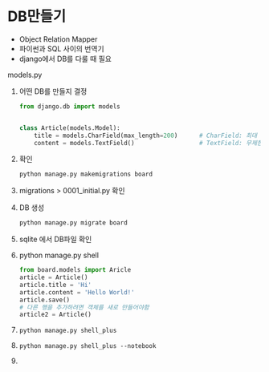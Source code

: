 # DB만들기

* Object Relation Mapper
* 파이썬과 SQL 사이의 번역기
* django에서 DB를 다룰 때 필요

models.py

1. 어떤 DB를 만들지 결정

   ```python
   from django.db import models
   
   
   class Article(models.Model):
       title = models.CharField(max_length=200)      # CharField: 최대 길이를 반드시 지정해주어야 한다
       content = models.TextField()                  # TextField: 무제한 문자열
   ```

2. 확인

   ```sh
   python manage.py makemigrations board
   ```

3. migrations > 0001_initial.py 확인

4. DB 생성

   ```sh
   python manage.py migrate board
   ```

5. sqlite 에서 DB파일 확인

6. python manage.py shell

   ```python
   from board.models import Aricle
   article = Article()
   article.title = 'Hi'
   article.content = 'Hello World!'
   article.save()
   # 다른 행을 추가하려면 객체를 새로 만들어야함
   article2 = Article()
   ```



1. ```
   python manage.py shell_plus
   ```

2. ```
   python manage.py shell_plus --notebook
   ```

3. 









